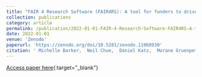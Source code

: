 ```yaml
---
title: "FAIR 4 Research Software (FAIR4RS): A tool for funders to drive greater software visibility"
collection: publications
category: article
permalink: /publication/2022-01-01-FAIR-4-Research-Software-FAIR4RS-A-tool-for-funders-to-drive-greater-software-visibility
date: 2022-01-01
venue: 'Zenodo'
paperurl: 'https://zenodo.org/doi/10.5281/zenodo.11068930'
citation: ' Michelle Barker,  Neil Chue,  Daniel Katz,  Morane Gruenpeter,  Fotis Psomopoulos,  Carlos Martinez-Ortiz,  Leyla Castro,  Paula Martinez,  Jennifer Harrow,  Tom Honeyman, &quot;FAIR 4 Research Software (FAIR4RS): A tool for funders to drive greater software visibility.&quot; Zenodo, 2022.'
---
```

[Access paper here](https://zenodo.org/doi/10.5281/zenodo.11068930){:target="_blank"}
